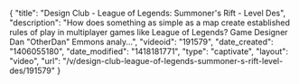 {
    "title": "Design Club - League of Legends: Summoner's Rift - Level Des",
    "description": "How does something as simple as a map create established rules of play in multiplayer games like League of Legends? Game Designer Dan \"OtherDan\" Emmons analy...",
    "videoid": "191579",
    "date_created": "1406055180",
    "date_modified": "1418181771",
    "type": "captivate",
    "layout": "video",
    "url": "\/v\/design-club-league-of-legends-summoner-s-rift-level-des\/191579"
}